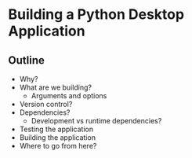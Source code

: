 # Building a Python Desktop Application

## Outline

* Why?
* What are we building?
  * Arguments and options
* Version control?
* Dependencies?
  * Development vs runtime dependencies?
* Testing the application
* Building the application
* Where to go from here?